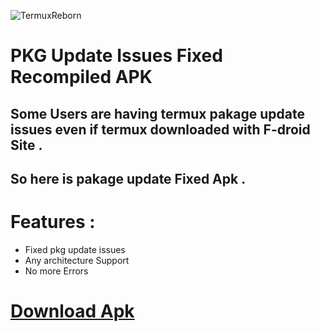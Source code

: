![TermuxReborn](https://user-images.githubusercontent.com/72663288/133981537-86a02ff5-9268-4101-b1c6-9019a5435cbc.png)

# PKG Update Issues Fixed Recompiled APK

## Some Users are having termux pakage update issues even if termux downloaded with F-droid Site .
## So here is pakage update Fixed Apk .

# Features :

* Fixed pkg update issues
* Any architecture Support
* No more Errors

# <a href = "https://github.com/isuruwa/Termux-Reborn/releases/download/Termux/Termux-Reborn.apk">Download Apk</a>
